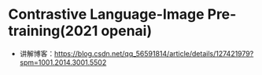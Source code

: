 # Contrastive Language-Image Pre-training(2021 openai)
- 讲解博客：https://blog.csdn.net/qq_56591814/article/details/127421979?spm=1001.2014.3001.5502

